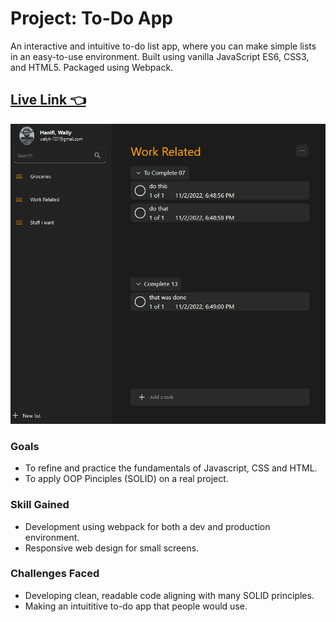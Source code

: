 # Project: To-Do App
An interactive and intuitive to-do list app, where you can make simple lists in an easy-to-use environment. Built using vanilla JavaScript ES6, CSS3, and HTML5.
Packaged using Webpack.
## [Live Link 👈](https://waldorfio.github.io/todo-app/)

![](screencap.PNG)
### Goals
- To refine and practice the fundamentals of Javascript, CSS and HTML.
- To apply OOP Pinciples (SOLID) on a real project.

### Skill Gained
- Development using webpack for both a dev and production environment.
- Responsive web design for small screens.

### Challenges Faced
- Developing clean, readable code aligning with many SOLID principles.
- Making an intuititive to-do app that people would use.
